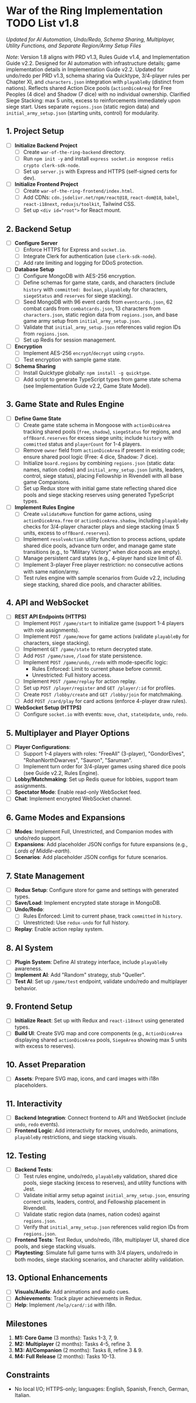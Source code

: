 # War of the Ring Implementation TODO List v1.8

*Updated for AI Automation, Undo/Redo, Schema Sharing, Multiplayer, Utility Functions, and Separate Region/Army Setup Files*

*Note*: Version 1.8 aligns with PRD v1.3, Rules Guide v1.4, and Implementation Guide v2.2. Designed for AI automation with infrastructure details; game implementation details in Implementation Guide v2.2. Updated for undo/redo per PRD v1.3, schema sharing via Quicktype, 3/4-player rules per Chapter XI, and `characters.json` integration with `playableBy` (distinct from nations). Reflects shared Action Dice pools (`actionDiceArea`) for Free Peoples (4 dice) and Shadow (7 dice) with no individual ownership. Clarified Siege Stacking: max 5 units, excess to reinforcements immediately upon siege start. Uses separate `regions.json` (static region data) and `initial_army_setup.json` (starting units, control) for modularity.

## 1. Project Setup
- [ ] **Initialize Backend Project**
  - [ ] Create `war-of-the-ring-backend` directory.
  - [ ] Run `npm init -y` and install `express socket.io mongoose redis crypto clerk-sdk-node`.
  - [ ] Set up `server.js` with Express and HTTPS (self-signed certs for dev).
- [ ] **Initialize Frontend Project**
  - [ ] Create `war-of-the-ring-frontend/index.html`.
  - [ ] Add CDNs: `cdn.jsdelivr.net/npm/react@18`, `react-dom@18`, `babel`, `react-i18next`, `reduxjs/toolkit`, Tailwind CSS.
  - [ ] Set up `<div id="root">` for React mount.

## 2. Backend Setup
- [ ] **Configure Server**
  - [ ] Enforce HTTPS for Express and `socket.io`.
  - [ ] Integrate Clerk for authentication (use `clerk-sdk-node`).
  - [ ] Add rate limiting and logging for DDoS protection.
- [ ] **Database Setup**
  - [ ] Configure MongoDB with AES-256 encryption.
  - [ ] Define schemas for game state, cards, and characters (include `history` with `committed: Boolean`, `playableBy` for characters, `siegeStatus` and `reserves` for siege stacking).
  - [ ] Seed MongoDB with 96 event cards from `eventcards.json`, 62 combat cards from `combatcards.json`, 13 characters from `characters.json`, static region data from `regions.json`, and base game army setup from `initial_army_setup.json`.
  - [ ] Validate that `initial_army_setup.json` references valid region IDs from `regions.json`.
  - [ ] Set up Redis for session management.
- [ ] **Encryption**
  - [ ] Implement AES-256 `encrypt`/`decrypt` using `crypto`.
  - [ ] Test encryption with sample game state.
- [ ] **Schema Sharing**
  - [ ] Install Quicktype globally: `npm install -g quicktype`.
  - [ ] Add script to generate TypeScript types from game state schema (see Implementation Guide v2.2, Game State Model).

## 3. Game State and Rules Engine
- [ ] **Define Game State**
  - [ ] Create game state schema in Mongoose with `actionDiceArea` tracking shared pools (`free`, `shadow`), `siegeStatus` for regions, and `offBoard.reserves` for excess siege units; include `history` with `committed` status and `playerCount` for 1-4 players.
  - [ ] Remove `owner` field from `actionDiceArea` if present in existing code; ensure shared pool logic (Free: 4 dice, Shadow: 7 dice).
  - [ ] Initialize `board.regions` by combining `regions.json` (static data: names, nation codes) and `initial_army_setup.json` (units, leaders, control, siege status), placing Fellowship in Rivendell with all base game Companions.
  - [ ] Set up Redux store with initial game state reflecting shared dice pools and siege stacking reserves using generated TypeScript types.
- [ ] **Implement Rules Engine**
  - [ ] Create `validateMove` function for game actions, using `actionDiceArea.free` or `actionDiceArea.shadow`, including `playableBy` checks for 3/4-player character plays and siege stacking (max 5 units, excess to `offBoard.reserves`).
  - [ ] Implement `resolveAction` utility function to process actions, update shared dice pools, advance turn order, and manage game state transitions (e.g., to "Military Victory" when dice pools are empty).
  - [ ] Manage persistent card states (e.g., 4-player hand size limit of 4).
  - [ ] Implement 3-player Free player restriction: no consecutive actions with same nation/army.
  - [ ] Test rules engine with sample scenarios from Guide v2.2, including siege stacking, shared dice pools, and character abilities.

## 4. API and WebSocket
- [ ] **REST API Endpoints (HTTPS)**
  - [ ] Implement `POST /game/start` to initialize game (support 1-4 players with role assignments).
  - [ ] Implement `POST /game/move` for game actions (validate `playableBy` for characters, siege stacking).
  - [ ] Implement `GET /game/state` to return decrypted state.
  - [ ] Add `POST /game/save`, `/load` for state persistence.
  - [ ] Implement `POST /game/undo`, `/redo` with mode-specific logic:
    - Rules Enforced: Limit to current phase before commit.
    - Unrestricted: Full history access.
  - [ ] Implement `POST /game/replay` for action replay.
  - [ ] Set up `POST /player/register` and `GET /player/:id` for profiles.
  - [ ] Create `POST /lobby/create` and `GET /lobby/join` for matchmaking.
  - [ ] Add `POST /card/play` for card actions (enforce 4-player draw rules).
- [ ] **WebSocket Setup (HTTPS)**
  - [ ] Configure `socket.io` with events: `move`, `chat`, `stateUpdate`, `undo`, `redo`.

## 5. Multiplayer and Player Options
- [ ] **Player Configurations**:
  - [ ] Support 1-4 players with roles: "FreeAll" (3-player), "GondorElves", "RohanNorthDwarves", "Sauron", "Saruman".
  - [ ] Implement turn order for 3/4-player games using shared dice pools (see Guide v2.2, Rules Engine).
- [ ] **Lobby/Matchmaking**: Set up Redis queue for lobbies, support team assignments.
- [ ] **Spectator Mode**: Enable read-only WebSocket feed.
- [ ] **Chat**: Implement encrypted WebSocket channel.

## 6. Game Modes and Expansions
- [ ] **Modes**: Implement Full, Unrestricted, and Companion modes with undo/redo support.
- [ ] **Expansions**: Add placeholder JSON configs for future expansions (e.g., *Lords of Middle-earth*).
- [ ] **Scenarios**: Add placeholder JSON configs for future scenarios.

## 7. State Management
- [ ] **Redux Setup**: Configure store for game and settings with generated types.
- [ ] **Save/Load**: Implement encrypted state storage in MongoDB.
- [ ] **Undo/Redo**:
  - [ ] Rules Enforced: Limit to current phase, track `committed` in `history`.
  - [ ] Unrestricted: Use `redux-undo` for full history.
- [ ] **Replay**: Enable action replay system.

## 8. AI System
- [ ] **Plugin System**: Define AI strategy interface, include `playableBy` awareness.
- [ ] **Implement AI**: Add "Random" strategy, stub "Queller".
- [ ] **Test AI**: Set up `/game/test` endpoint, validate undo/redo and multiplayer behavior.

## 9. Frontend Setup
- [ ] **Initialize React**: Set up with Redux and `react-i18next` using generated types.
- [ ] **Build UI**: Create SVG map and core components (e.g., `ActionDiceArea` displaying shared `actionDiceArea` pools, `SiegeArea` showing max 5 units with excess to reserves).

## 10. Asset Preparation
- [ ] **Assets**: Prepare SVG map, icons, and card images with i18n placeholders.

## 11. Interactivity
- [ ] **Backend Integration**: Connect frontend to API and WebSocket (include `undo`, `redo` events).
- [ ] **Frontend Logic**: Add interactivity for moves, undo/redo, animations, `playableBy` restrictions, and siege stacking visuals.

## 12. Testing
- [ ] **Backend Tests**:
  - [ ] Test rules engine, undo/redo, `playableBy` validation, shared dice pools, siege stacking (excess to reserves), and utility functions with Jest.
  - [ ] Validate initial army setup against `initial_army_setup.json`, ensuring correct units, leaders, control, and Fellowship placement in Rivendell.
  - [ ] Validate static region data (names, nation codes) against `regions.json`.
  - [ ] Verify that `initial_army_setup.json` references valid region IDs from `regions.json`.
- [ ] **Frontend Tests**: Test Redux, undo/redo, i18n, multiplayer UI, shared dice pools, and siege stacking visuals.
- [ ] **Playtesting**: Simulate full game turns with 3/4 players, undo/redo in both modes, siege stacking scenarios, and character ability validation.

## 13. Optional Enhancements
- [ ] **Visuals/Audio**: Add animations and audio cues.
- [ ] **Achievements**: Track player achievements in Redux.
- [ ] **Help**: Implement `/help/card/:id` with i18n.

## Milestones
1. **M1: Core Game** (3 months): Tasks 1-3, 7, 9.
2. **M2: Multiplayer** (2 months): Tasks 4-5, refine 3.
3. **M3: AI/Companion** (2 months): Tasks 8, refine 3 & 9.
4. **M4: Full Release** (2 months): Tasks 10-13.

## Constraints
- No local I/O; HTTPS-only; languages: English, Spanish, French, German, Italian.